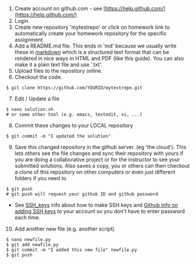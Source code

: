 1. Create account on github.com - see [https://help.github.com/](https://help.github.com/)
2. Login
3. Create new repository 'mytestrepo' or click on homework link to automatically create your homework repository for the specific assignment
4. Add a README.md file. This ends in 'md' because we usually write
these in
[markdown](https://guides.github.com/features/mastering-markdown/)
which is a structured text format that can be rendered in nice ways in
HTML and PDF (like this guide). You can also make it a plain text file
and use '.txt'.
5. Upload files to the repository online.
6. Checkout the code.
```shell
$ git clone https://github.com/YOURID/mytestrepo.git
```
7. Edit / Update a file
```shell
$ nano solution.sh
# or some other tool (e.g. emacs, textedit, vi, ...)
```

8. Commit these changes to your LOCAL repository
```shell
$ git commit -m "I updated the solution"
```

9. Save this changed repository in the github server. (eg 'the
cloud'). This lets others see the file changes and sync their
repository with yours if you are doing a collaborative project or for
the instructor to see your submitted solutions. Also saves a copy, you
or others can then checkout a clone of this repository on other
computers or even just different folders if you need to
```shell
$ git push
# git push will request your github ID and github password
```
* See [SSH_keys](SSH_keys.html) info about how to make SSH keys and [Github info on adding SSH keys](https://help.github.com/articles/adding-a-new-ssh-key-to-your-github-account/) to your account so you don't have to enter password each time.
10. Add another new file (e.g. another script)
```shell
$ nano newfile.py
$ git add newfile.py
$ git commit -m "I added this new file" newfile.py
$ git push
```
